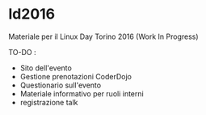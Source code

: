 # ld2016
Materiale per il Linux Day Torino 2016 (Work In Progress)

TO-DO :

- Sito dell'evento
- Gestione prenotazioni CoderDojo
- Questionario sull'evento
- Materiale informativo per ruoli interni
- registrazione talk

